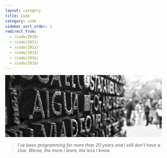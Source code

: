 ```yaml
---
layout: category
title: Code
category: code
sidebar_sort_order: 1
redirect_from:
  - /code/2010/
  - /code/2011/
  - /code/2012/
  - /code/2013/
  - /code/2016/
  - /code/2019/
---
```


![illustration](/static/img/code.png)

> *I've been programming for more than 20 years and I still don't have a clue.
Worse, the more I learn, the less I know.*
